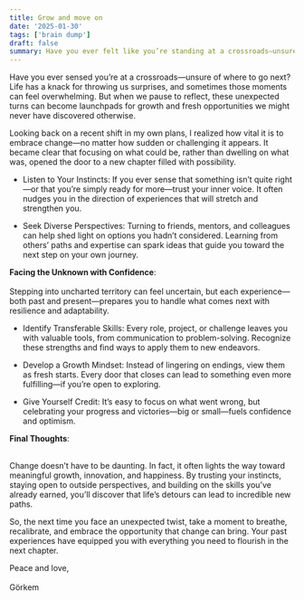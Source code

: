 ```yaml
---
title: Grow and move on
date: '2025-01-30'
tags: ['brain dump']
draft: false
summary: Have you ever felt like you’re standing at a crossroads—unsure of where to go next?
---
```


Have you ever sensed you’re at a crossroads—unsure of where to go next? Life has a knack for throwing us surprises, and sometimes those moments can feel overwhelming. But when we pause to reflect, these unexpected turns can become launchpads for growth and fresh opportunities we might never have discovered otherwise.

Looking back on a recent shift in my own plans, I realized how vital it is to embrace change—no matter how sudden or challenging it appears. It became clear that focusing on what could be, rather than dwelling on what was, opened the door to a new chapter filled with possibility.

- Listen to Your Instincts: If you ever sense that something isn’t quite right—or that you’re simply ready for more—trust your inner voice. It often nudges you in the direction of experiences that will stretch and strengthen you.

- Seek Diverse Perspectives: Turning to friends, mentors, and colleagues can help shed light on options you hadn’t considered. Learning from others’ paths and expertise can spark ideas that guide you toward the next step on your own journey.

<b>Facing the Unknown with Confidence</b>:<br></br>
Stepping into uncharted territory can feel uncertain, but each experience—both past and present—prepares you to handle what comes next with resilience and adaptability.

- Identify Transferable Skills: Every role, project, or challenge leaves you with valuable tools, from communication to problem-solving. Recognize these strengths and find ways to apply them to new endeavors.

- Develop a Growth Mindset: Instead of lingering on endings, view them as fresh starts. Every door that closes can lead to something even more fulfilling—if you’re open to exploring.

- Give Yourself Credit: It’s easy to focus on what went wrong, but celebrating your progress and victories—big or small—fuels confidence and optimism.

<b>Final Thoughts</b>:<br></br>

Change doesn’t have to be daunting. In fact, it often lights the way toward meaningful growth, innovation, and happiness. By trusting your instincts, staying open to outside perspectives, and building on the skills you’ve already earned, you’ll discover that life’s detours can lead to incredible new paths.

So, the next time you face an unexpected twist, take a moment to breathe, recalibrate, and embrace the opportunity that change can bring. Your past experiences have equipped you with everything you need to flourish in the next chapter.

Peace and love,<br></br>
Görkem
